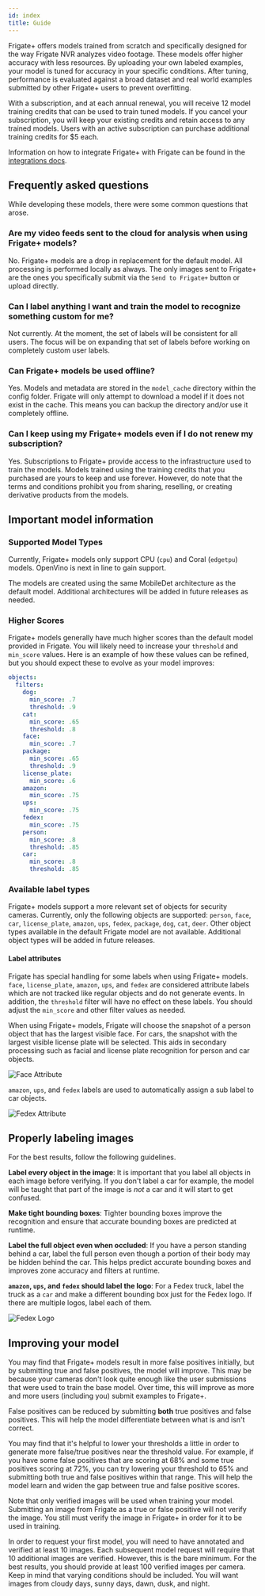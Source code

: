 ```yaml
---
id: index
title: Guide
---
```


Frigate+ offers models trained from scratch and specifically designed for the way Frigate NVR analyzes video footage. These models offer higher accuracy with less resources. By uploading your own labeled examples, your model is tuned for accuracy in your specific conditions. After tuning, performance is evaluated against a broad dataset and real world examples submitted by other Frigate+ users to prevent overfitting.

With a subscription, and at each annual renewal, you will receive 12 model training credits that can be used to train tuned models. If you cancel your subscription, you will keep your existing credits and retain access to any trained models. Users with an active subscription can purchase additional training credits for $5 each.

Information on how to integrate Frigate+ with Frigate can be found in the [integrations docs](/integrations/plus).

## Frequently asked questions

While developing these models, there were some common questions that arose.

### Are my video feeds sent to the cloud for analysis when using Frigate+ models?

No. Frigate+ models are a drop in replacement for the default model. All processing is performed locally as always. The only images sent to Frigate+ are the ones you specifically submit via the `Send to Frigate+` button or upload directly.

### Can I label anything I want and train the model to recognize something custom for me?

Not currently. At the moment, the set of labels will be consistent for all users. The focus will be on expanding that set of labels before working on completely custom user labels.

### Can Frigate+ models be used offline?

Yes. Models and metadata are stored in the `model_cache` directory within the config folder. Frigate will only attempt to download a model if it does not exist in the cache. This means you can backup the directory and/or use it completely offline.

### Can I keep using my Frigate+ models even if I do not renew my subscription?

Yes. Subscriptions to Frigate+ provide access to the infrastructure used to train the models. Models trained using the training credits that you purchased are yours to keep and use forever. However, do note that the terms and conditions prohibit you from sharing, reselling, or creating derivative products from the models.

## Important model information

### Supported Model Types

Currently, Frigate+ models only support CPU (`cpu`) and Coral (`edgetpu`) models. OpenVino is next in line to gain support.

The models are created using the same MobileDet architecture as the default model. Additional architectures will be added in future releases as needed.

### Higher Scores

Frigate+ models generally have much higher scores than the default model provided in Frigate. You will likely need to increase your `threshold` and `min_score` values. Here is an example of how these values can be refined, but you should expect these to evolve as your model improves:

```yaml
objects:
  filters:
    dog:
      min_score: .7
      threshold: .9
    cat:
      min_score: .65
      threshold: .8
    face:
      min_score: .7
    package:
      min_score: .65
      threshold: .9
    license_plate:
      min_score: .6
    amazon:
      min_score: .75
    ups:
      min_score: .75
    fedex:
      min_score: .75
    person:
      min_score: .8
      threshold: .85
    car:
      min_score: .8
      threshold: .85
```

### Available label types

Frigate+ models support a more relevant set of objects for security cameras. Currently, only the following objects are supported: `person`, `face`, `car`, `license_plate`, `amazon`, `ups`, `fedex`, `package`, `dog`, `cat`, `deer`. Other object types available in the default Frigate model are not available. Additional object types will be added in future releases.

#### Label attributes

Frigate has special handling for some labels when using Frigate+ models. `face`, `license_plate`, `amazon`, `ups`, and `fedex` are considered attribute labels which are not tracked like regular objects and do not generate events. In addition, the `threshold` filter will have no effect on these labels. You should adjust the `min_score` and other filter values as needed.

When using Frigate+ models, Frigate will choose the snapshot of a person object that has the largest visible face. For cars, the snapshot with the largest visible license plate will be selected. This aids in secondary processing such as facial and license plate recognition for person and car objects.

![Face Attribute](/img/plus/attribute-example-face.jpg)

`amazon`, `ups`, and `fedex` labels are used to automatically assign a sub label to car objects.

![Fedex Attribute](/img/plus/attribute-example-fedex.jpg)

## Properly labeling images

For the best results, follow the following guidelines.

**Label every object in the image**: It is important that you label all objects in each image before verifying. If you don't label a car for example, the model will be taught that part of the image is _not_ a car and it will start to get confused.

**Make tight bounding boxes**: Tighter bounding boxes improve the recognition and ensure that accurate bounding boxes are predicted at runtime.

**Label the full object even when occluded**: If you have a person standing behind a car, label the full person even though a portion of their body may be hidden behind the car. This helps predict accurate bounding boxes and improves zone accuracy and filters at runtime.

**`amazon`, `ups`, and `fedex` should label the logo**: For a Fedex truck, label the truck as a `car` and make a different bounding box just for the Fedex logo. If there are multiple logos, label each of them.

![Fedex Logo](/img/plus/fedex-logo.jpg)

## Improving your model

You may find that Frigate+ models result in more false positives initially, but by submitting true and false positives, the model will improve. This may be because your cameras don't look quite enough like the user submissions that were used to train the base model. Over time, this will improve as more and more users (including you) submit examples to Frigate+.

False positives can be reduced by submitting **both** true positives and false positives. This will help the model differentiate between what is and isn't correct.

You may find that it's helpful to lower your thresholds a little in order to generate more false/true positives near the threshold value. For example, if you have some false positives that are scoring at 68% and some true positives scoring at 72%, you can try lowering your threshold to 65% and submitting both true and false positives within that range. This will help the model learn and widen the gap between true and false positive scores.

Note that only verified images will be used when training your model. Submitting an image from Frigate as a true or false positive will not verify the image. You still must verify the image in Frigate+ in order for it to be used in training.

In order to request your first model, you will need to have annotated and verified at least 10 images. Each subsequent model request will require that 10 additional images are verified. However, this is the bare minimum. For the best results, you should provide at least 100 verified images per camera. Keep in mind that varying conditions should be included. You will want images from cloudy days, sunny days, dawn, dusk, and night.
